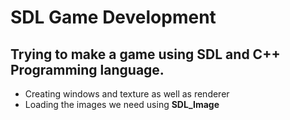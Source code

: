 # SDL Game Development
## Trying to make a game using SDL and C++ Programming language.
- Creating windows and texture as well as renderer
- Loading the images we need using **SDL_Image** 